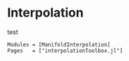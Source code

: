 # Interpolation

test

```@autodocs
Modules = [ManifoldInterpolation]
Pages   = ["interpolationToolbox.jl"]
```